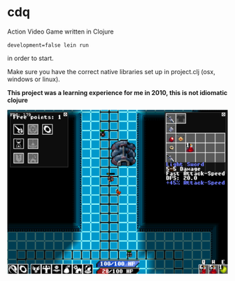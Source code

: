 # cdq
Action Video Game written in Clojure

```
development=false lein run
```

in order to start.

Make sure you have the correct native libraries set up in project.clj (osx, windows or linux).


__This project was a learning experience for me in 2010, this is not idiomatic clojure__



<img src="screenshot.png">

